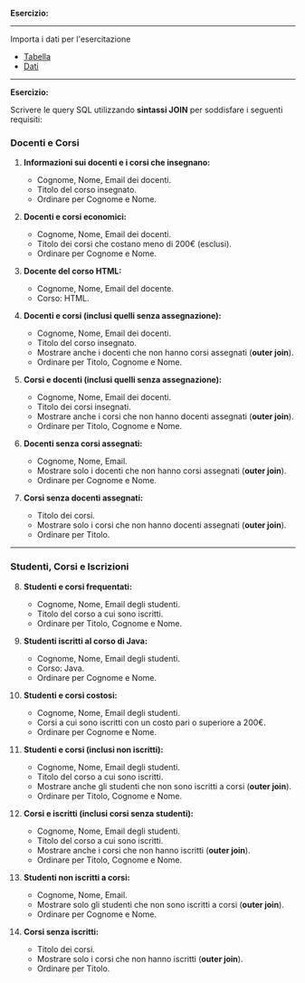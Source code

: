 **Esercizio:**  

---

Importa i dati per l'esercitazione

- [Tabella](../../09_data/Corsi/db_corsi.sql)
- [Dati](../../09_data/Corsi/db_corsi_dati.sql)

---

**Esercizio:**  

Scrivere le query SQL utilizzando **sintassi JOIN** per soddisfare i seguenti requisiti:  

### Docenti e Corsi  

1. **Informazioni sui docenti e i corsi che insegnano:**  
   - Cognome, Nome, Email dei docenti.  
   - Titolo del corso insegnato.  
   - Ordinare per Cognome e Nome.  

2. **Docenti e corsi economici:**  
   - Cognome, Nome, Email dei docenti.  
   - Titolo dei corsi che costano meno di 200€ (esclusi).  
   - Ordinare per Cognome e Nome.  

3. **Docente del corso HTML:**  
   - Cognome, Nome, Email del docente.  
   - Corso: HTML.  

4. **Docenti e corsi (inclusi quelli senza assegnazione):**  
   - Cognome, Nome, Email dei docenti.  
   - Titolo del corso insegnato.  
   - Mostrare anche i docenti che non hanno corsi assegnati (**outer join**).  
   - Ordinare per Titolo, Cognome e Nome.  

5. **Corsi e docenti (inclusi quelli senza assegnazione):**  
   - Cognome, Nome, Email dei docenti.  
   - Titolo dei corsi insegnati.  
   - Mostrare anche i corsi che non hanno docenti assegnati (**outer join**).  
   - Ordinare per Titolo, Cognome e Nome.  

6. **Docenti senza corsi assegnati:**  
   - Cognome, Nome, Email.  
   - Mostrare solo i docenti che non hanno corsi assegnati (**outer join**).  
   - Ordinare per Cognome e Nome.  

7. **Corsi senza docenti assegnati:**  
   - Titolo dei corsi.  
   - Mostrare solo i corsi che non hanno docenti assegnati (**outer join**).  
   - Ordinare per Titolo.  

---

### Studenti, Corsi e Iscrizioni  

8. **Studenti e corsi frequentati:**  
   - Cognome, Nome, Email degli studenti.  
   - Titolo del corso a cui sono iscritti.  
   - Ordinare per Titolo, Cognome e Nome.  

9. **Studenti iscritti al corso di Java:**  
   - Cognome, Nome, Email degli studenti.  
   - Corso: Java.  
   - Ordinare per Cognome e Nome.  

10. **Studenti e corsi costosi:**  
    - Cognome, Nome, Email degli studenti.  
    - Corsi a cui sono iscritti con un costo pari o superiore a 200€.  
    - Ordinare per Cognome e Nome.  

11. **Studenti e corsi (inclusi non iscritti):**  
    - Cognome, Nome, Email degli studenti.  
    - Titolo del corso a cui sono iscritti.  
    - Mostrare anche gli studenti che non sono iscritti a corsi (**outer join**).  
    - Ordinare per Titolo, Cognome e Nome.  

12. **Corsi e iscritti (inclusi corsi senza studenti):**  
    - Cognome, Nome, Email degli studenti.  
    - Titolo del corso a cui sono iscritti.  
    - Mostrare anche i corsi che non hanno iscritti (**outer join**).  
    - Ordinare per Titolo, Cognome e Nome.  

13. **Studenti non iscritti a corsi:**  
    - Cognome, Nome, Email.  
    - Mostrare solo gli studenti che non sono iscritti a corsi (**outer join**).  
    - Ordinare per Cognome e Nome.  

14. **Corsi senza iscritti:**  
    - Titolo dei corsi.  
    - Mostrare solo i corsi che non hanno iscritti (**outer join**).  
    - Ordinare per Titolo.  

